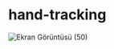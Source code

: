 # hand-tracking
![Ekran Görüntüsü (50)](https://user-images.githubusercontent.com/73113934/210140864-9856e796-5dd3-4321-ba30-05c93100ff05.png)
